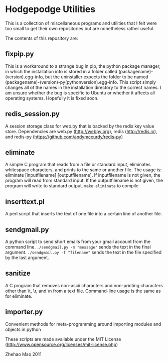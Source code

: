 # Hodgepodge Utilities

This is a collection of miscellaneous programs and utilities that I felt were
too small to get their own repositories but are nonetheless rather useful.

The contents of this repository are:

## fixpip.py

This is a workaround to a strange bug in pip, the python package manager, in
which the installation info is stored in a folder called 
(packagename)-(version).egg-info, but the uninstaller expects the folder to be
named (packagename)-(version)-py(pythonversion).egg-info. This script simply
changes all of the names in the installation directory to the correct names.
I am unsure whether the bug is specific to Ubuntu or whether it affects all 
operating systems. Hopefully it is fixed soon.

## redis_session.py

A session storage class for web.py that is backed by the redis key value store.
Dependencies are web.py (http://webpy.org), redis (http://redis.io), and 
redis-py (https://github.com/andymccurdy/redis-py)

## eliminate

A simple C program that reads from a file or standard input, eliminates 
whitespace characters, and prints to the same or another file. 
The usage is: eliminate [inputfilename] [outputfilename].
If inputfilename is not given, the program will read from standard input.
If the outputfilename is not given, the program will write to standard output.
`make eliminate` to compile

## inserttext.pl

A perl script that inserts the text of one file into a certain line of another 
file.

## sendgmail.py

A python script to send short emails from your gmail account from the command 
line. `./sendgmail.py -m "message"` sends the text in the final argument. 
`./sendgmail.py -f "filename"` sends the text in the file specified by the last
argument.

## sanitize

A C program that removes non-ascii characters and non-printing characters other than 
\t, \r, and \n from a text file. Command-line usage is the same as for eliminate.

## importer.py

Convenient methods for meta-programming around importing modules and objects
in python

These scripts are made available under the MIT License 
(http://www.opensource.org/licenses/mit-license.php)

<copyright holder> Zhehao Mao
<year> 2011
